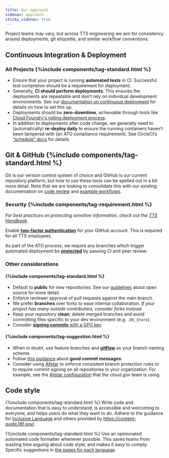 ```yaml
---
title: Our approach
sidenav: approach
sticky_sidenav: true
---
```


Project teams may vary, but across TTS engineering we aim for consistency
around deployments, git etiquette, and similar workflow conventions.

## Continuous Integration & Deployment

### All Projects {%include components/tag-standard.html %}

- Ensure that your project is running **automated tests** in CI. Successful
  test completion should be a requirement for deployment.
- Generally, **CI should perform deployments**. This ensures the deployments
  are repeatable and don’t rely on individual development environments. See
  our [documentation on continuous deployment]({{site.baseurl}}/continuous-deployment) for
  details on how to set this up.
- Deployments should be **zero-downtime**, achievable through tools like
  [Cloud Foundry's rolling deployment process](https://docs.cloudfoundry.org/devguide/deploy-apps/rolling-deploy.html).
- In addition to deployments after code change, we generally need to
  (automatically) **re-deploy daily** to ensure the running containers haven’t
  been tampered with (an ATO compliance requirement). See CircleCI’s
  [“schedule”
  docs](https://circleci.com/docs/2.0/configuration-reference/#schedule) for
  details.

## Git & GitHub {%include components/tag-standard.html %}

Git is our version control system of choice and
GitHub is our current repository platform, but how to use these tools can be spelled out
in a bit more detail. Note that we are looking to consolidate this with our existing
documentation on [code review]({{site.baseurl}}/code-review) and [example
workflows]({{site.baseurl}}/example-workflows).

### Security {%include components/tag-requirement.html %}

_For best practices on protecting sensitive information, check out the [TTS
Handbook](https://handbook.tts.gsa.gov/sensitive-information/#protecting-tts-systems)._

Enable
[**two-factor authentication**](https://help.github.com/articles/about-two-factor-authentication/) for
your GitHub account. This is required for all TTS employees.

As part of the ATO process, we require any branches which
trigger automated deployment be [**protected**](https://help.github.com/articles/about-protected-branches/)
by passing CI and peer review.

### Other considerations

#### {%include components/tag-standard.html %}
* Default to **public** for new repositories. See our
  [guidelines](https://github.com/18F/open-source-policy/blob/master/practice.md)
  about open source for more detail.
* Enforce reviewer approval of pull requests against the main branch.
* We prefer **branches** over forks to ease internal collaboration. *If your project has many outside contributors, consider forks instead.*
* Keep your repository **clean**; delete merged branches and avoid committing
files specific to your dev environment (e.g. `.DS_Store`).
* Consider [**signing commits** with a GPG
  key](https://help.github.com/articles/signing-commits-with-gpg/)


#### {%include components/tag-suggestion.html %}
* When in doubt, use feature branches and [**gitflow**](http://nvie.com/posts/a-successful-git-branching-model/) as your branch naming scheme.
* Follow [this
  guidance](http://tbaggery.com/2008/04/19/a-note-about-git-commit-messages.html) about **good commit messages**.
* Consider using [Allstar](https://github.com/ossf/allstar) to enforce consistent branch protection rules or to require commit signing on all repositories in your organization. For example, see the [Allstar configuration](https://github.com/cloud-gov/.allstar) that the cloud.gov team is using.

## Code style

{%include components/tag-standard.html %}  Write code and documentation that is easy to understand, is accessible and welcoming to everyone, and helps users do what they want to do. Adhere to the guidance for [Inclusive Language](https://content-guide.18f.gov/our-style/inclusive-language/) and others provided by https://content-guide.18f.gov/. 

{%include components/tag-standard.html %}  Use an opinionated automated code formatter whenever possible. This saves teams from wasting time arguing about code style, and makes it easy to comply. Specific suggestions in [the pages for each language]({{site.baseurl}}/language-selection/).
